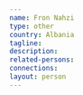 ```yaml
---
name: Fron Nahzi
type: other
country: Albania
tagline:
description:
related-persons:
connections:
layout: person
---
```

